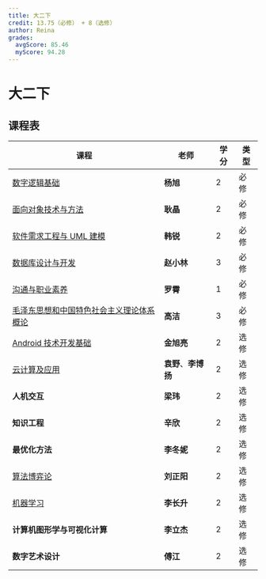 ```yaml
---
title: 大二下
credit: 13.75（必修） + 8（选修）
author: Reina
grades:
  avgScore: 85.46
  myScore: 94.28
---
```


# 大二下

## 课程表

| 课程 | 老师 | 学分 | 类型 |
| ---- | ---- | ---- | ---- |
| [数字逻辑基础](./数字逻辑基础/) | **杨旭** | 2 | 必修 |
| [面向对象技术与方法](./面向对象技术与方法/) | **耿晶** | 2 | 必修 |
| [软件需求工程与 UML 建模](./软件需求工程与UML建模/) | **韩锐** | 2 | 必修 |
| [数据库设计与开发](./数据库设计与开发/) | **赵小林** | 3 | 必修 |
| [沟通与职业素养](./沟通与职业素养/) | **罗霄** | 1 | 必修 |
| [毛泽东思想和中国特色社会主义理论体系概论](./毛泽东思想和中国特色社会主义理论体系概论/) | **高洁** | 3 | 必修 |
| [Android 技术开发基础](./Android技术开发基础/) | **金旭亮** | 2 | 选修 |
| [云计算及应用](./云计算及应用/) | **袁野**、**李博扬** | 2 | 选修 |
| **人机交互** | **梁玮** | 2 | 选修 |
| **知识工程** | **辛欣** | 2 | 选修 |
| **最优化方法** | **李冬妮** | 2 | 选修 |
| [算法博弈论](./算法博弈论/) | **刘正阳** | 2 | 选修 |
| [机器学习](./机器学习/) | **李长升** | 2 | 选修 |
| **计算机图形学与可视化计算** | **李立杰** | 2 | 选修 |
| **数字艺术设计** | **傅江** | 2 | 选修 |
